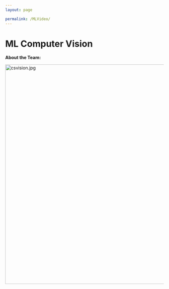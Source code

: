 ```yaml
---
layout: page

permalink: /MLVideo/
---
```


<h1>ML Computer Vision</h1>

<p><strong>About the Team:</strong> </p>

<img src="/website/images/csvision.jpg?raw=true" alt="csvision.jpg"
     width=700>       
<!-- <br/>
<h3>Team Leader: Chinar Dankhara</h3>
<img src="/website/images/Chinar%20Dankhara.jpg?raw=true" alt="Chinar Dankhara.jpg"
    width="400">
<p><strong>About The Team Leader:</strong> Coffee connoisseur. Machine Learning geek. Travel enthusiast. Microwave cultist</p> -->
